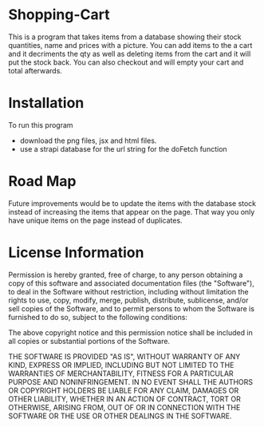 # Shopping-Cart

This is a program that takes items from a database showing their stock quantities, name and prices with a picture. You can add items to the a cart and it decriments the qty as well as deleting items from the cart and it will put the stock back. You can also checkout and will empty your cart and total afterwards. 

# Installation
To run this program
- download the png files, jsx and html files.
- use a strapi database for the url string for the doFetch function

# Road Map
Future improvements would be to update the items with the database stock instead of increasing the items that appear on the page. That way you only have unique items on the page instead of duplicates.

# License Information

Permission is hereby granted, free of charge, to any person obtaining a copy of this software and associated documentation files (the "Software"), to deal in the Software without restriction, including without limitation the rights to use, copy, modify, merge, publish, distribute, sublicense, and/or sell copies of the Software, and to permit persons to whom the Software is furnished to do so, subject to the following conditions:

The above copyright notice and this permission notice shall be included in all copies or substantial portions of the Software.

THE SOFTWARE IS PROVIDED "AS IS", WITHOUT WARRANTY OF ANY KIND, EXPRESS OR IMPLIED, INCLUDING BUT NOT LIMITED TO THE WARRANTIES OF MERCHANTABILITY, FITNESS FOR A PARTICULAR PURPOSE AND NONINFRINGEMENT. IN NO EVENT SHALL THE AUTHORS OR COPYRIGHT HOLDERS BE LIABLE FOR ANY CLAIM, DAMAGES OR OTHER LIABILITY, WHETHER IN AN ACTION OF CONTRACT, TORT OR OTHERWISE, ARISING FROM, OUT OF OR IN CONNECTION WITH THE SOFTWARE OR THE USE OR OTHER DEALINGS IN THE SOFTWARE.
